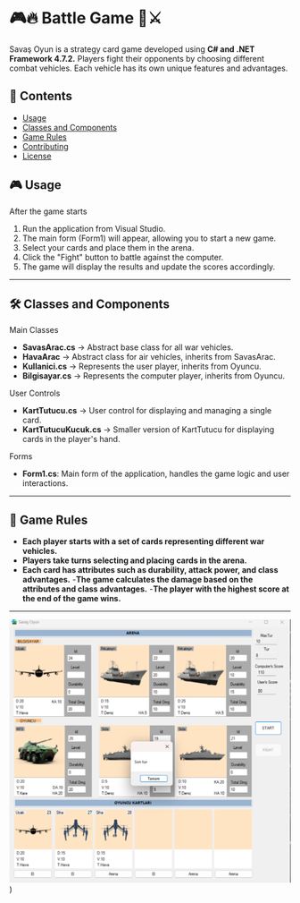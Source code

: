 # 🎮🔥 Battle Game 🚀⚔️

Savaş Oyun is a strategy card game developed using **C# and .NET Framework 4.7.2.** Players fight their opponents by choosing different combat vehicles. Each vehicle has its own unique features and advantages.


## 📌 Contents
- [Usage](#usage)
- [Classes and Components](#classes-and-components)
- [Game Rules](#game-rules)
- [Contributing](#contributing)
- [License](#license)

## 🎮 Usage

After the game starts
1.	Run the application from Visual Studio.
2.	The main form (Form1) will appear, allowing you to start a new game.
3.	Select your cards and place them in the arena.
4.	Click the "Fight" button to battle against the computer.
5.	The game will display the results and update the scores accordingly.

---

## 🛠 Classes and Components

Main Classes
- **SavasArac.cs** → Abstract base class for all war vehicles.
- **HavaArac** → Abstract class for air vehicles, inherits from SavasArac.
- **Kullanici.cs** → Represents the user player, inherits from Oyuncu.
- **Bilgisayar.cs** → Represents the computer player, inherits from Oyuncu.

User Controls
- **KartTutucu.cs** → User control for displaying and managing a single card.
- **KartTutucuKucuk.cs** → Smaller version of KartTutucu for displaying cards in the player's hand.

Forms
-	**Form1.cs**: Main form of the application, handles the game logic and user interactions.

---

## 📜 Game Rules

- **Each player starts with a set of cards representing different war vehicles.**
- **Players take turns selecting and placing cards in the arena.**
- **Each card has attributes such as durability, attack power, and class advantages.**
-**The game calculates the damage based on the attributes and class advantages.**
-**The player with the highest score at the end of the game wins.**

---

![Image Alt](https://github.com/betulberkdemir/SavasOyun/blob/master/image.png))
